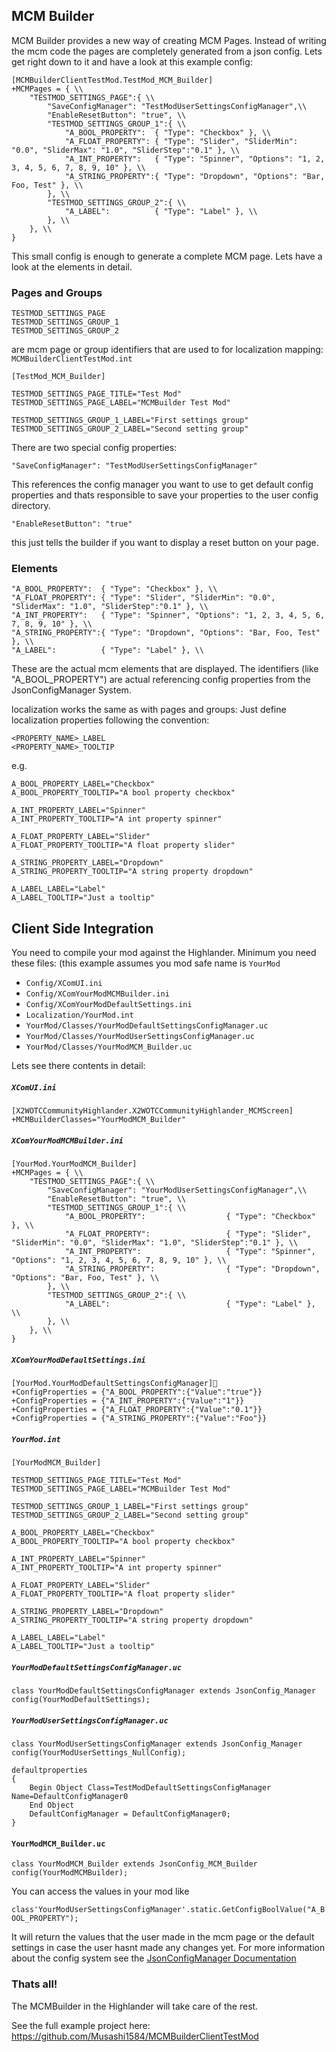 ## MCM Builder

MCM Builder provides a new way of creating MCM Pages.
Instead of writing the mcm code the pages are completely generated from a json config.
Lets get right down to it and have a look at this example config:

```
[MCMBuilderClientTestMod.TestMod_MCM_Builder]
+MCMPages = { \\
	"TESTMOD_SETTINGS_PAGE":{ \\
		"SaveConfigManager": "TestModUserSettingsConfigManager",\\
		"EnableResetButton": "true", \\
		"TESTMOD_SETTINGS_GROUP_1":{ \\
			"A_BOOL_PROPERTY":  { "Type": "Checkbox" }, \\
			"A_FLOAT_PROPERTY": { "Type": "Slider", "SliderMin": "0.0", "SliderMax": "1.0", "SliderStep":"0.1" }, \\
			"A_INT_PROPERTY":   { "Type": "Spinner", "Options": "1, 2, 3, 4, 5, 6, 7, 8, 9, 10" }, \\
			"A_STRING_PROPERTY":{ "Type": "Dropdown", "Options": "Bar, Foo, Test" }, \\
		}, \\
		"TESTMOD_SETTINGS_GROUP_2":{ \\
			"A_LABEL":          { "Type": "Label" }, \\
		}, \\
	}, \\
}
```

This small config is enough to generate a complete MCM page.
Lets have a look at the elements in detail.

### Pages and Groups

```
TESTMOD_SETTINGS_PAGE
TESTMOD_SETTINGS_GROUP_1
TESTMOD_SETTINGS_GROUP_2
```
are mcm page or group identifiers that are used to for localization mapping:
`MCMBuilderClientTestMod.int`
```
[TestMod_MCM_Builder]

TESTMOD_SETTINGS_PAGE_TITLE="Test Mod"
TESTMOD_SETTINGS_PAGE_LABEL="MCMBuilder Test Mod"

TESTMOD_SETTINGS_GROUP_1_LABEL="First settings group"
TESTMOD_SETTINGS_GROUP_2_LABEL="Second setting group"
```

There are two special config properties:

`"SaveConfigManager": "TestModUserSettingsConfigManager"`

This references the config manager you want to use to get default config properties and thats responsible to save your properties to the user config directory.

`"EnableResetButton": "true"`

this just tells the builder if you want to display a reset button on your page.

### Elements
```
"A_BOOL_PROPERTY":  { "Type": "Checkbox" }, \\
"A_FLOAT_PROPERTY": { "Type": "Slider", "SliderMin": "0.0", "SliderMax": "1.0", "SliderStep":"0.1" }, \\
"A_INT_PROPERTY":   { "Type": "Spinner", "Options": "1, 2, 3, 4, 5, 6, 7, 8, 9, 10" }, \\
"A_STRING_PROPERTY":{ "Type": "Dropdown", "Options": "Bar, Foo, Test" }, \\
"A_LABEL":          { "Type": "Label" }, \\
```

These are the actual mcm elements that are displayed.
The identifiers (like "A_BOOL_PROPERTY") are actual referencing config properties from the JsonConfigManager System.

localization works the same as with pages and groups:
Just define localization properties following the convention:
```
<PROPERTY_NAME>_LABEL
<PROPERTY_NAME>_TOOLTIP
```
e.g.
```
A_BOOL_PROPERTY_LABEL="Checkbox"
A_BOOL_PROPERTY_TOOLTIP="A bool property checkbox"

A_INT_PROPERTY_LABEL="Spinner"
A_INT_PROPERTY_TOOLTIP="A int property spinner"

A_FLOAT_PROPERTY_LABEL="Slider"
A_FLOAT_PROPERTY_TOOLTIP="A float property slider"

A_STRING_PROPERTY_LABEL="Dropdown"
A_STRING_PROPERTY_TOOLTIP="A string property dropdown"

A_LABEL_LABEL="Label"
A_LABEL_TOOLTIP="Just a tooltip"
```

## Client Side Integration
You need to compile your mod against the Highlander.
Minimum you need these files:
(this example assumes you mod safe name is `YourMod`

- `Config/XComUI.ini`
- `Config/XComYourModMCMBuilder.ini`
- `Config/XComYourModDefaultSettings.ini`
- `Localization/YourMod.int`
- `YourMod/Classes/YourModDefaultSettingsConfigManager.uc`
- `YourMod/Classes/YourModUserSettingsConfigManager.uc`
- `YourMod/Classes/YourModMCM_Builder.uc`

Lets see there contents in detail:

##### `XComUI.ini`
```
[X2WOTCCommunityHighlander.X2WOTCCommunityHighlander_MCMScreen]
+MCMBuilderClasses="YourModMCM_Builder"
```
##### `XComYourModMCMBuilder.ini`
```
[YourMod.YourModMCM_Builder]
+MCMPages = { \\
	"TESTMOD_SETTINGS_PAGE":{ \\
		"SaveConfigManager": "YourModUserSettingsConfigManager",\\
		"EnableResetButton": "true", \\
		"TESTMOD_SETTINGS_GROUP_1":{ \\
			"A_BOOL_PROPERTY":					{ "Type": "Checkbox" }, \\
			"A_FLOAT_PROPERTY":					{ "Type": "Slider", "SliderMin": "0.0", "SliderMax": "1.0", "SliderStep":"0.1" }, \\
			"A_INT_PROPERTY":					{ "Type": "Spinner", "Options": "1, 2, 3, 4, 5, 6, 7, 8, 9, 10" }, \\
			"A_STRING_PROPERTY":				{ "Type": "Dropdown", "Options": "Bar, Foo, Test" }, \\
		}, \\
		"TESTMOD_SETTINGS_GROUP_2":{ \\
			"A_LABEL":							{ "Type": "Label" }, \\
		}, \\
	}, \\
}
```
##### `XComYourModDefaultSettings.ini`
```
[YourMod.YourModDefaultSettingsConfigManager]
+ConfigProperties = {"A_BOOL_PROPERTY":{"Value":"true"}}
+ConfigProperties = {"A_INT_PROPERTY":{"Value":"1"}}
+ConfigProperties = {"A_FLOAT_PROPERTY":{"Value":"0.1"}}
+ConfigProperties = {"A_STRING_PROPERTY":{"Value":"Foo"}}
```
##### `YourMod.int`
```
[YourModMCM_Builder]

TESTMOD_SETTINGS_PAGE_TITLE="Test Mod"
TESTMOD_SETTINGS_PAGE_LABEL="MCMBuilder Test Mod"

TESTMOD_SETTINGS_GROUP_1_LABEL="First settings group"
TESTMOD_SETTINGS_GROUP_2_LABEL="Second setting group"

A_BOOL_PROPERTY_LABEL="Checkbox"
A_BOOL_PROPERTY_TOOLTIP="A bool property checkbox"

A_INT_PROPERTY_LABEL="Spinner"
A_INT_PROPERTY_TOOLTIP="A int property spinner"

A_FLOAT_PROPERTY_LABEL="Slider"
A_FLOAT_PROPERTY_TOOLTIP="A float property slider"

A_STRING_PROPERTY_LABEL="Dropdown"
A_STRING_PROPERTY_TOOLTIP="A string property dropdown"

A_LABEL_LABEL="Label"
A_LABEL_TOOLTIP="Just a tooltip"
```
##### `YourModDefaultSettingsConfigManager.uc`
```
class YourModDefaultSettingsConfigManager extends JsonConfig_Manager config(YourModDefaultSettings);
```
##### `YourModUserSettingsConfigManager.uc`
```
class YourModUserSettingsConfigManager extends JsonConfig_Manager config(YourModUserSettings_NullConfig);

defaultproperties
{
	Begin Object Class=TestModDefaultSettingsConfigManager Name=DefaultConfigManager0
	End Object
	DefaultConfigManager = DefaultConfigManager0;
}
```

#### `YourModMCM_Builder.uc`
```
class YourModMCM_Builder extends JsonConfig_MCM_Builder config(YourModMCMBuilder);
```

You can access the values in your mod like

`class'YourModUserSettingsConfigManager'.static.GetConfigBoolValue("A_BOOL_PROPERTY");`

It will return the values that the user made in the mcm page or the default settings in case the user hasnt made any changes yet.
For more information about the config system see the [JsonConfigManager Documentation](JSONCONFIGMANAGER.md)

### Thats all!
The MCMBuilder in the Highlander will take care of the rest.

See the full example project here: https://github.com/Musashi1584/MCMBuilderClientTestMod